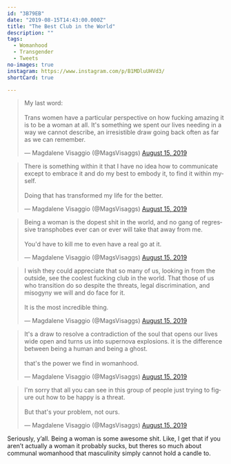 ```yaml
---
id: "3B79EB"
date: "2019-08-15T14:43:00.000Z"
title: "The Best Club in the World"
description: ""
tags:
  - Womanhood
  - Transgender
  - Tweets
no-images: true
instagram: https://www.instagram.com/p/B1MDluUHVd3/
shortCard: true

---
```

<script src="https://platform.twitter.com/widgets.js" charset="utf-8"></script>
<script>
  twttr.events.bind(
    'rendered', () => {
    jQuery('.twitter-tweet').map((i, e) => jQuery('.CallToAction', e.shadowRoot)).each((i, j) => j.hide());
  });
</script>

<div class="grid grid-row">
  <blockquote class="twitter-tweet" data-conversation="none"><p lang="en" dir="ltr">My last word:<br><br>Trans women have a particular perspective on how fucking amazing it is to be a woman at all. It&#39;s something we spent our lives needing in a way we cannot describe, an irresistible draw going back often as far as we can remember.</p>&mdash; Magdalene Visaggio (@MagsVisaggs) <a href="https://twitter.com/MagsVisaggs/status/1161831278280433664?ref_src=twsrc%5Etfw">August 15, 2019</a></blockquote>

  <blockquote class="twitter-tweet" data-conversation="none"><p lang="en" dir="ltr">There is something within it that I have no idea how to communicate except to embrace it and do my best to embody it, to find it within myself.<br><br>Doing that has transformed my life for the better.</p>&mdash; Magdalene Visaggio (@MagsVisaggs) <a href="https://twitter.com/MagsVisaggs/status/1161831561186152448?ref_src=twsrc%5Etfw">August 15, 2019</a></blockquote>

  <blockquote class="twitter-tweet" data-conversation="none"><p lang="en" dir="ltr">Being a woman is the dopest shit in the world, and no gang of regressive transphobes ever can or ever will take that away from me.<br><br>You&#39;d have to kill me to even have a real go at it.</p>&mdash; Magdalene Visaggio (@MagsVisaggs) <a href="https://twitter.com/MagsVisaggs/status/1161831794293035009?ref_src=twsrc%5Etfw">August 15, 2019</a></blockquote>

  <blockquote class="twitter-tweet" data-conversation="none"><p lang="en" dir="ltr">I wish they could appreciate that so many of us, looking in from the outside, see the coolest fucking club in the world. That those of us who transition do so despite the threats, legal discrimination, and misogyny we will and do face for it.<br><br>It is the most incredible thing.</p>&mdash; Magdalene Visaggio (@MagsVisaggs) <a href="https://twitter.com/MagsVisaggs/status/1161832514824151041?ref_src=twsrc%5Etfw">August 15, 2019</a></blockquote>

  <blockquote class="twitter-tweet" data-conversation="none"><p lang="en" dir="ltr">It&#39;s a draw to resolve a contradiction of the soul that opens our lives wide open and turns us into supernova explosions. it is the difference between being a human and being a ghost.<br><br>that&#39;s the power we find in womanhood.</p>&mdash; Magdalene Visaggio (@MagsVisaggs) <a href="https://twitter.com/MagsVisaggs/status/1161832947378544640?ref_src=twsrc%5Etfw">August 15, 2019</a></blockquote>

  <blockquote class="twitter-tweet" data-conversation="none"><p lang="en" dir="ltr">I&#39;m sorry that all you can see in this group of people just trying to figure out how to be happy is a threat.<br><br>But that&#39;s your problem, not ours.</p>&mdash; Magdalene Visaggio (@MagsVisaggs) <a href="https://twitter.com/MagsVisaggs/status/1161833146188554240?ref_src=twsrc%5Etfw">August 15, 2019</a></blockquote>
</div>

Seriously, y’all. Being a woman is some awesome shit. Like, I get that if you aren’t actually a woman it probably sucks, but theres so much about communal womanhood that masculinity simply cannot hold a candle to.

